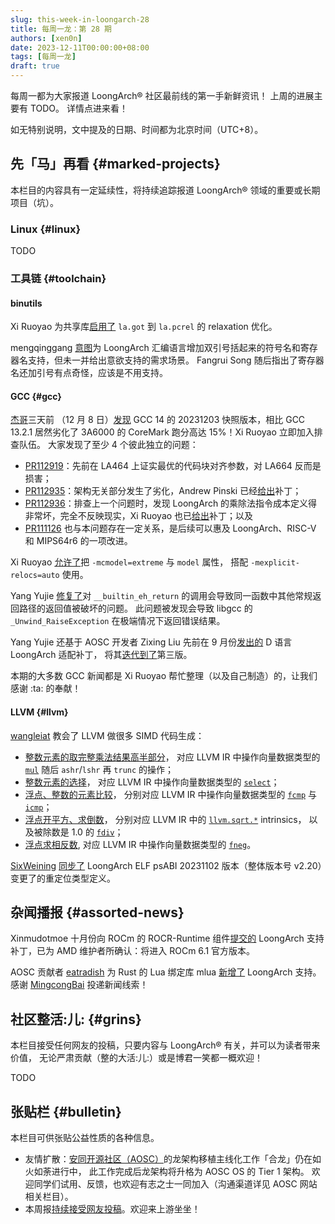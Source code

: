 ```yaml
---
slug: this-week-in-loongarch-28
title: 每周一龙：第 28 期
authors: [xen0n]
date: 2023-12-11T00:00:00+08:00
tags: [每周一龙]
draft: true
---
```


每周一都为大家报道 LoongArch&reg; 社区最前线的第一手新鲜资讯！
上周的进展主要有 TODO。
详情点进来看！

<!-- truncate -->

如无特别说明，文中提及的日期、时间都为北京时间（UTC+8）。

## 先「马」再看 {#marked-projects}

本栏目的内容具有一定延续性，将持续追踪报道 LoongArch&reg; 领域的重要或长期项目（坑）。

### Linux {#linux}

TODO

### 工具链 {#toolchain}

#### binutils

Xi Ruoyao 为共享库[启用了](https://sourceware.org/pipermail/binutils/2023-December/130991.html)
`la.got` 到 `la.pcrel` 的 relaxation 优化。

mengqinggang [意图](https://sourceware.org/pipermail/binutils/2023-December/130993.html)为
LoongArch 汇编语言增加双引号括起来的符号名和寄存器名支持，但未一并给出意欲支持的需求场景。
Fangrui Song 随后指出了寄存器名还加引号有点奇怪，应该是不用支持。

#### GCC {#gcc}

[杰哥](https://github.com/jiegec)三天前
（12 月 8 日）[发现](https://github.com/loongson-community/discussions/issues/23)
GCC 14 的 20231203 快照版本，相比 GCC 13.2.1 居然劣化了 3A6000 的 CoreMark 跑分高达 15%！Xi Ruoyao
立即加入排查队伍。
大家发现了至少 4 个彼此独立的问题：

* [PR112919]：先前在 LA464 上证实最优的代码块对齐参数，对 LA664 反而是损害；
* [PR112935]：架构无关部分发生了劣化，Andrew Pinski
  已经[给出](https://gcc.gnu.org/pipermail/gcc-patches/2023-December/640030.html)补丁；
* [PR112936]：排查上一个问题时，发现 LoongArch 的乘除法指令成本定义得非常坏，完全不反映现实，Xi Ruoyao
  也已[给出](https://gcc.gnu.org/pipermail/gcc-patches/2023-December/640012.html)补丁；以及
* [PR111126] 也与本问题存在一定关系，是后续可以惠及 LoongArch、RISC-V 和 MIPS64r6 的一项改进。

[PR112919]: https://gcc.gnu.org/PR112919
[PR112935]: https://gcc.gnu.org/PR112935
[PR112936]: https://gcc.gnu.org/PR112936
[PR111126]: https://gcc.gnu.org/PR111126

Xi Ruoyao [允许了](https://gcc.gnu.org/pipermail/gcc-patches/2023-December/639748.html)把 `-mcmodel=extreme` 与 `model` 属性，
搭配 `-mexplicit-relocs=auto` 使用。

Yang Yujie [修复了](https://gcc.gnu.org/pipermail/gcc-patches/2023-December/639651.html)对
`__builtin_eh_return` 的调用会导致同一函数中其他常规返回路径的返回值被破坏的问题。
此问题被发现会导致 libgcc 的 `_Unwind_RaiseException` 在极端情况下返回错误结果。

Yang Yujie 还基于 AOSC 开发者 Zixing Liu 先前在 9 月份[发出的](https://gcc.gnu.org/pipermail/gcc-patches/2023-September/631260.html)
D 语言 LoongArch 适配补丁，
将其[迭代到了](https://gcc.gnu.org/pipermail/gcc-patches/2023-December/638912.html)第三版。

本期的大多数 GCC 新闻都是 Xi Ruoyao 帮忙整理（以及自己制造）的，让我们感谢 :ta: 的奉献！

#### LLVM {#llvm}

[wangleiat](https://github.com/wangleiat) 教会了 LLVM 做很多 SIMD 代码生成：

* [整数元素的取完整乘法结果高半部分](https://github.com/llvm/llvm-project/commit/e9cd197d15300f186a5a32092103add65fbd3f50)，
  对应 LLVM IR 中操作向量数据类型的 [`mul`][llvm-langref-mul] 随后
  `ashr`/`lshr` 再 `trunc` 的操作；
* [整数元素的选择](https://github.com/llvm/llvm-project/commit/de21308f78f3b0f0910638dbdac90967150d19f0)，
  对应 LLVM IR 中操作向量数据类型的 [`select`][llvm-langref-select]；
* [浮点、整数的元素比较](https://github.com/llvm/llvm-project/pull/74700)，
  分别对应 LLVM IR 中操作向量数据类型的 [`fcmp`][llvm-langref-fcmp]
  与 [`icmp`][llvm-langref-icmp]；
* [浮点开平方、求倒数](https://github.com/llvm/llvm-project/pull/74795)，
  分别对应 LLVM IR 中的 [`llvm.sqrt.*`][llvm-langref-sqrt] intrinsics，
  以及被除数是 1.0 的 [`fdiv`][llvm-langref-fdiv]；
* [浮点求相反数](https://github.com/llvm/llvm-project/commit/cdc37325669c0321328a7245083c427b229e79e9),
  对应 LLVM IR 中操作向量数据类型的 [`fneg`][llvm-langref-fneg]。

[llvm-langref-fcmp]: https://llvm.org/docs/LangRef.html#fcmp-instruction
[llvm-langref-fdiv]: https://llvm.org/docs/LangRef.html#fdiv-instruction
[llvm-langref-fneg]: https://llvm.org/docs/LangRef.html#fneg-instruction
[llvm-langref-icmp]: https://llvm.org/docs/LangRef.html#icmp-instruction
[llvm-langref-mul]: https://llvm.org/docs/LangRef.html#mul-instruction
[llvm-langref-select]: https://llvm.org/docs/LangRef.html#select-instruction
[llvm-langref-sqrt]: https://llvm.org/docs/LangRef.html#llvm-sqrt-intrinsic

[SixWeining](https://github.com/SixWeining)
[同步了](https://github.com/llvm/llvm-project/pull/73345)
LoongArch ELF psABI 20231102 版本（整体版本号 v2.20）变更了的重定位类型定义。

## 杂闻播报 {#assorted-news}

Xinmudotmoe 十月份向 ROCm 的 ROCR-Runtime 组件[提交的](https://github.com/ROCm/ROCR-Runtime/pull/168)
LoongArch 支持补丁，已为 AMD 维护者所确认：将进入 ROCm 6.1 官方版本。

AOSC 贡献者 [eatradish](https://github.com/eatradish) 为 Rust 的 Lua 绑定库
mlua [新增了](https://github.com/khvzak/mlua/pull/339) LoongArch 支持。
感谢 [MingcongBai](https://github.com/MingcongBai) 投递新闻线索！

## 社区整活:儿: {#grins}

本栏目接受任何网友的投稿，只要内容与 LoongArch&reg; 有关，并可以为读者带来价值，
无论严肃贡献（整的大活:儿:）或是博君一笑都一概欢迎！

TODO

## 张贴栏 {#bulletin}

本栏目可供张贴公益性质的各种信息。

* 友情扩散：[安同开源社区（AOSC）][aosc]的龙架构移植主线化工作「合龙」仍在如火如荼进行中，
  此工作完成后龙架构将升格为 AOSC OS 的 Tier 1 架构。
  欢迎同学们试用、反馈，也欢迎有志之士一同加入（沟通渠道详见 AOSC 网站相关栏目）。
* 本周报[持续接受网友投稿][call-for-submissions]。欢迎来上游坐坐！

[aosc]: https://aosc.io
[call-for-submissions]: https://github.com/loongson-community/areweloongyet/issues/16
